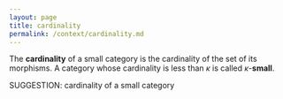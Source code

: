 ```yaml
---
layout: page
title: cardinality
permalink: /context/cardinality.md
---
```

 The **cardinality** of a small category is the cardinality of the set of its morphisms. A category whose cardinality is less than $\kappa$ is called $\kappa$-**small**.


SUGGESTION: cardinality of a small category